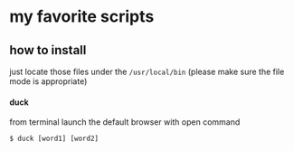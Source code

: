 # my favorite scripts

## how to install

just locate those files under the `/usr/local/bin` (please make sure the file mode is appropriate)

#### duck 

from terminal launch the default browser with open command

```
$ duck [word1] [word2]
```
